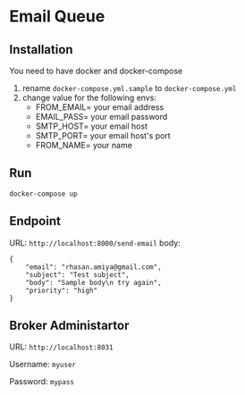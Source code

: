 # Email Queue

## Installation
You need to have docker and docker-compose

1. rename `docker-compose.yml.sample` to `docker-compose.yml`
2. change value for the following envs:
	- FROM_EMAIL= your email address
	- EMAIL_PASS= your email password
	- SMTP_HOST= your email host
	- SMTP_PORT= your email host's port
	- FROM_NAME= your name

## Run

`docker-compose up`

## Endpoint

URL: `http://localhost:8000/send-email`
body: 
```
{
	"email": "rhasan.amiya@gmail.com",
	"subject": "Test subject",
	"body": "Sample body\n try again",
	"priority": "high"
}
```

## Broker Administartor

URL: `http://localhost:8031`

Username: `myuser`

Password: `mypass`